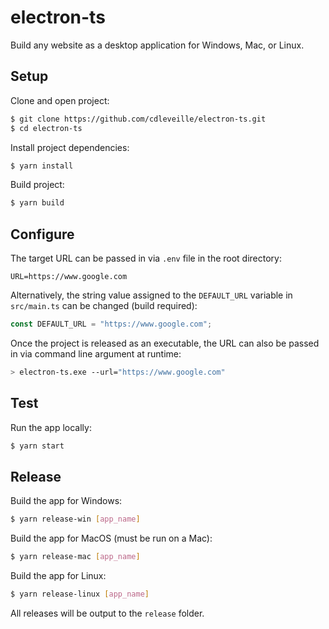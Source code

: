 # electron-ts

Build any website as a desktop application for Windows, Mac, or Linux.

## Setup

Clone and open project:

```bash
$ git clone https://github.com/cdleveille/electron-ts.git
$ cd electron-ts
```

Install project dependencies:

```bash
$ yarn install
```

Build project:

```bash
$ yarn build
```

## Configure

The target URL can be passed in via `.env` file in the root directory:

```
URL=https://www.google.com
```

Alternatively, the string value assigned to the `DEFAULT_URL` variable in `src/main.ts` can be changed (build required):

```ts
const DEFAULT_URL = "https://www.google.com";
```

Once the project is released as an executable, the URL can also be passed in via command line argument at runtime:

```bash
> electron-ts.exe --url="https://www.google.com"
```

## Test

Run the app locally:

```bash
$ yarn start
```

## Release

Build the app for Windows:

```bash
$ yarn release-win [app_name]
```

Build the app for MacOS (must be run on a Mac):

```bash
$ yarn release-mac [app_name]
```

Build the app for Linux:

```bash
$ yarn release-linux [app_name]
```

All releases will be output to the `release` folder.
